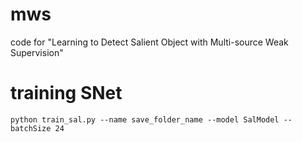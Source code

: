 # mws
code for "Learning to Detect Salient Object with Multi-source Weak Supervision"

# training SNet
```
python train_sal.py --name save_folder_name --model SalModel --batchSize 24
```
